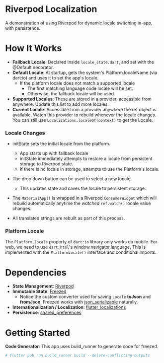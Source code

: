 # Riverpod Localization

A demonstration of using Riverpod for dynamic locale switching in-app, with persistence.

# How It Works

- **Fallback Locale**: Declared inside `locale_state.dart`, and set with the @Default decorator.
- **Default Locale**: At startup, gets the system's Platform.localeName (via dart:io) and uses it to set the app's locale.
  - If the platform locale does not match a supported locale
    - The first matching language code locale will be set.
    - Otherwise, the fallback locale will be used.
- **Supported Locales**: These are stored in a provider, accessible from anywhere. Update this list to add more locales.
- **Current Locale**: Accessible from a provider anywhere the ref object is available. Watch this provider to rebuild whenever the locale changes. You can still use `Localizations.localeOf(context)` to get the Locale.

### Locale Changes

- initState sets the initial locale from the platform.

  - App starts up with fallback locale
  - initState immediately attempts to restore a locale from persistent storage to Riverpod state.
  - If there is no locale in storage, attempts to use the Platform's locale.

- The drop down button can be used to select a new locale.

  - This updates state and saves the locale to persistent storage.

- The `MaterialApp()` is wrapped in a Riverpod `ConsumerWidget` which will rebuild automatically anytime the _watched_ `ref.watch()` locale value changes.
- All translated strings are rebuilt as part of this process.

### Platform Locale

The `Platform.locale` property of `dart:io` library only works on mobile. For web, we need to use `dart:html`'s window.navigator.language.
This is implemented with the `PlatformLocale()` interface and conditional imports.

# Dependencies

- **State Management**: [Riverpod](https://riverpod.dev/)
- **Immutable State**: [Freezed](https://pub.dev/packages/freezed)
  - Notice the custom converter used for saving `Locale` **toJson** and **fromJson**. Freezed works with [json_serializable](https://pub.dev/packages/json_serializable) naturally.
- **Internationalization / Localization**: [flutter_localizations](https://flutter.dev/docs/development/accessibility-and-localization/internationalization)
- **Persistence**: [shared_preferences](https://pub.dev/packages/shared_preferences)

# Getting Started

**Code Generator**: This app uses build_runner to generate code for freezed.

```bash
# flutter pub run build_runner build --delete-conflicting-outputs
```
